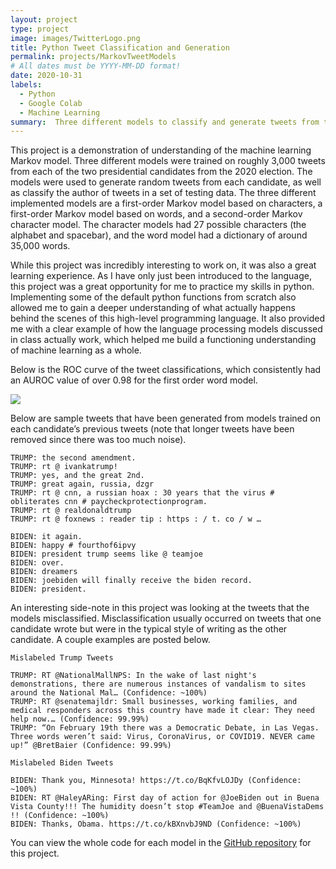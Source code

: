 ```yaml
---
layout: project
type: project
image: images/TwitterLogo.png
title: Python Tweet Classification and Generation
permalink: projects/MarkovTweetModels
# All dates must be YYYY-MM-DD format!
date: 2020-10-31
labels:
  - Python
  - Google Colab
  - Machine Learning
summary:  Three different models to classify and generate tweets from the 2020 presidential candidates from UH Manoa's ICS 235 Machine Learning class.
---
```


This project is a demonstration of understanding of the machine learning Markov model.  Three different models were trained on roughly 3,000 tweets from each of the two presidential candidates from the 2020 election.  The models were used to generate random tweets from each candidate, as well as classify the author of tweets in a set of testing data.  The three different implemented models are a first-order Markov model based on characters, a first-order Markov model based on words, and a second-order Markov character model.  The character models had 27 possible characters (the alphabet and spacebar), and the word model had a dictionary of around 35,000 words.

While this project was incredibly interesting to work on, it was also a great learning experience.  As I have only just been introduced to the language, this project was a great opportunity for me to practice my skills in python.  Implementing some of the default python functions from scratch also allowed me to gain a deeper understanding of what actually happens behind the scenes of this high-level programming language.  It also provided me with a clear example of how the language processing models discussed in class actually work, which helped me build a functioning understanding of machine learning as a whole.

Below is the ROC curve of the tweet classifications, which consistently had an AUROC value of over 0.98 for the first order word model.

<img class="ui image" src="{{ site.baseurl }}/images/Project4Results.png">


Below are sample tweets that have been generated from models trained on each candidate’s previous tweets (note that longer tweets have been removed since there was too much noise).

```
TRUMP: the second amendment.
TRUMP: rt @ ivankatrump!
TRUMP: yes, and the great 2nd.
TRUMP: great again, russia, dzgr
TRUMP: rt @ cnn, a russian hoax : 30 years that the virus # obliterates cnn # paycheckprotectionprogram.
TRUMP: rt @ realdonaldtrump
TRUMP: rt @ foxnews : reader tip : https : / t. co / w …

BIDEN: it again.
BIDEN: happy # fourthof6ipvy
BIDEN: president trump seems like @ teamjoe
BIDEN: over.
BIDEN: dreamers
BIDEN: joebiden will finally receive the biden record.
BIDEN: president.
```

An interesting side-note in this project was looking at the tweets that the models misclassified.  Misclassification usually occurred on tweets that one candidate wrote but were in the typical style of writing as the other candidate.  A couple examples are posted below.

```
Mislabeled Trump Tweets

TRUMP: RT @NationalMallNPS: In the wake of last night's demonstrations, there are numerous instances of vandalism to sites around the National Mal… (Confidence: ~100%)
TRUMP: RT @senatemajldr: Small businesses, working families, and medical responders across this country have made it clear: They need help now.… (Confidence: 99.99%)
TRUMP: “On February 19th there was a Democratic Debate, in Las Vegas. Three words weren’t said: Virus, CoronaVirus, or COVID19. NEVER came up!” @BretBaier (Confidence: 99.99%)

Mislabeled Biden Tweets

BIDEN: Thank you, Minnesota! https://t.co/BqKfvLOJDy (Confidence: ~100%)
BIDEN: RT @HaleyARing: First day of action for @JoeBiden out in Buena Vista County!!! The humidity doesn’t stop #TeamJoe and @BuenaVistaDems !! (Confidence: ~100%)
BIDEN: Thanks, Obama. https://t.co/kBXnvbJ9ND (Confidence: ~100%)

```


You can view the whole code for each model in the [GitHub repository](https://github.com/robert-lemon-uhm/Presidential-Tweets-Markov-Models) for this project.

